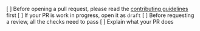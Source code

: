 [ ] Before opening a pull request, please read the [contributing guidelines](https://github.com/marioswap/mario-uikit/blob/master/CONTRIBUTING.md) first
[ ] If your PR is work in progress, open it as `draft`
[ ] Before requesting a review, all the checks need to pass
[ ] Explain what your PR does
